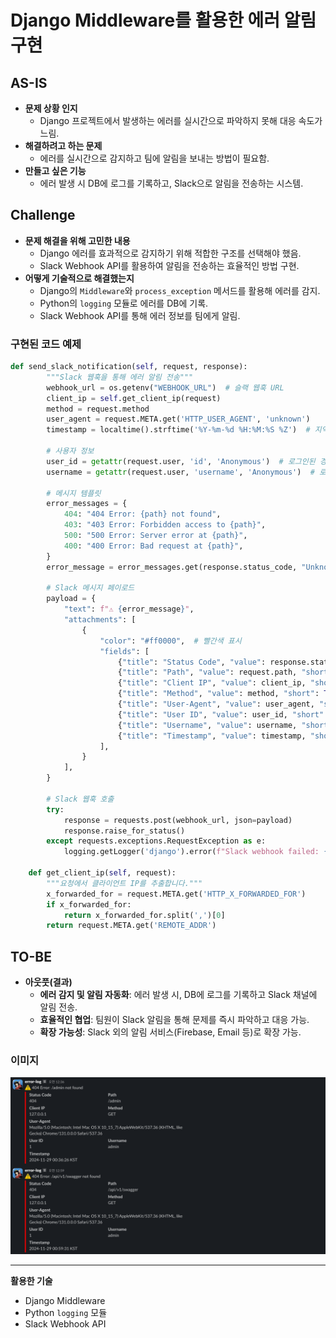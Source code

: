 
# Django Middleware를 활용한 에러 알림 구현

## AS-IS
- **문제 상황 인지**
  - Django 프로젝트에서 발생하는 에러를 실시간으로 파악하지 못해 대응 속도가 느림.
- **해결하려고 하는 문제**
  - 에러를 실시간으로 감지하고 팀에 알림을 보내는 방법이 필요함.
- **만들고 싶은 기능**
  - 에러 발생 시 DB에 로그를 기록하고, Slack으로 알림을 전송하는 시스템.

## Challenge
- **문제 해결을 위해 고민한 내용**
  - Django 에러를 효과적으로 감지하기 위해 적합한 구조를 선택해야 했음.
  - Slack Webhook API를 활용하여 알림을 전송하는 효율적인 방법 구현.
- **어떻게 기술적으로 해결했는지**
  - Django의 `Middleware`와 `process_exception` 메서드를 활용해 에러를 감지.
  - Python의 `logging` 모듈로 에러를 DB에 기록.
  - Slack Webhook API를 통해 에러 정보를 팀에게 알림.

### 구현된 코드 예제
```python
def send_slack_notification(self, request, response):
        """Slack 웹훅을 통해 에러 알림 전송"""
        webhook_url = os.getenv("WEBHOOK_URL")  # 슬랙 웹훅 URL
        client_ip = self.get_client_ip(request)
        method = request.method
        user_agent = request.META.get('HTTP_USER_AGENT', 'unknown')
        timestamp = localtime().strftime('%Y-%m-%d %H:%M:%S %Z')  # 지역 시간

        # 사용자 정보
        user_id = getattr(request.user, 'id', 'Anonymous')  # 로그인된 경우 ID
        username = getattr(request.user, 'username', 'Anonymous')  # 로그인된 경우 Username

        # 메시지 템플릿
        error_messages = {
            404: "404 Error: {path} not found",
            403: "403 Error: Forbidden access to {path}",
            500: "500 Error: Server error at {path}",
            400: "400 Error: Bad request at {path}",
        }
        error_message = error_messages.get(response.status_code, "Unknown Error").format(path=request.path)

        # Slack 메시지 페이로드
        payload = {
            "text": f"⚠️ {error_message}",
            "attachments": [
                {
                    "color": "#ff0000",  # 빨간색 표시
                    "fields": [
                        {"title": "Status Code", "value": response.status_code, "short": True},
                        {"title": "Path", "value": request.path, "short": True},
                        {"title": "Client IP", "value": client_ip, "short": True},
                        {"title": "Method", "value": method, "short": True},
                        {"title": "User-Agent", "value": user_agent, "short": False},
                        {"title": "User ID", "value": user_id, "short": True},
                        {"title": "Username", "value": username, "short": True},
                        {"title": "Timestamp", "value": timestamp, "short": False},
                    ],
                }
            ],
        }

        # Slack 웹훅 호출
        try:
            response = requests.post(webhook_url, json=payload)
            response.raise_for_status()
        except requests.exceptions.RequestException as e:
            logging.getLogger('django').error(f"Slack webhook failed: {e}")

    def get_client_ip(self, request):
        """요청에서 클라이언트 IP를 추출합니다."""
        x_forwarded_for = request.META.get('HTTP_X_FORWARDED_FOR')
        if x_forwarded_for:
            return x_forwarded_for.split(',')[0]
        return request.META.get('REMOTE_ADDR')
```

## TO-BE
- **아웃풋(결과)**
  - **에러 감지 및 알림 자동화**: 에러 발생 시, DB에 로그를 기록하고 Slack 채널에 알림 전송.
  - **효율적인 협업**: 팀원이 Slack 알림을 통해 문제를 즉시 파악하고 대응 가능.
  - **확장 가능성**: Slack 외의 알림 서비스(Firebase, Email 등)로 확장 가능.

### 이미지

![결과 이미지](slack.png)

---

**활용한 기술**
- Django Middleware
- Python `logging` 모듈
- Slack Webhook API

